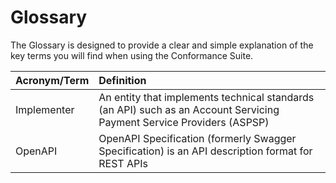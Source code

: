 # Glossary

The Glossary is designed to provide a clear and simple explanation of the key terms you will find when using the Conformance Suite.

| Acronym/Term              | Definition |
| -------------             |:-------------|
| Implementer               | An entity that implements technical standards (an API) such as an Account Servicing Payment Service Providers (ASPSP)  |
| OpenAPI                   | OpenAPI Specification (formerly Swagger Specification) is an API description format for REST APIs      |
